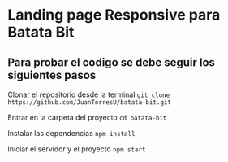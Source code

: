 # Landing page Responsive para Batata Bit

## Para probar el codigo se debe seguir los siguientes pasos

Clonar el repositorio desde la terminal `git clone https://github.com/JuanTorresU/batata-bit.git`

Entrar en la carpeta del proyecto `cd batata-bit`

Instalar las dependencias `npm install`

Iniciar el servidor y el proyecto `npm start`
